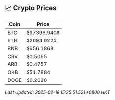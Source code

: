 ## 📈 Crypto Prices

| Coin | Price |
| ---- | ----- |
| BTC | $97396.9408 |
| ETH | $2693.0225 |
| BNB | $656.1868 |
| CRV | $0.5065 |
| ARB | $0.4757 |
| OKB | $51.7884 |
| DOGE | $0.2698 |

_Last Updated: 2025-02-16 15:25:51.521 +0800 HKT_